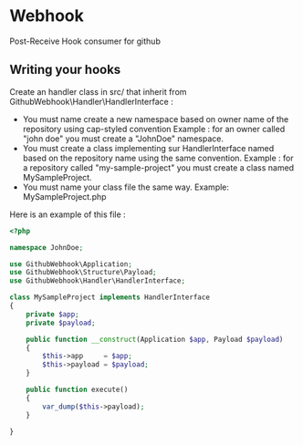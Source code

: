 # Webhook

Post-Receive Hook consumer for github

## Writing your hooks

Create an handler class in src/ that inherit from GithubWebhook\Handler\HandlerInterface :

- You must name create a new namespace based on owner name of the repository using cap-styled convention
  Example : for an owner called "john doe" you must create a "JohnDoe" namespace.
- You must create a class implementing sur HandlerInterface named based on the repository name using the same
  convention.
  Example : for a repository called "my-sample-project" you must create a class named MySampleProject.
- You must name your class file the same way.
  Example: MySampleProject.php

Here is an example of this file :

```php
<?php

namespace JohnDoe;

use GithubWebhook\Application;
use GithubWebhook\Structure\Payload;
use GithubWebhook\Handler\HandlerInterface;

class MySampleProject implements HandlerInterface
{
    private $app;
    private $payload;

    public function __construct(Application $app, Payload $payload)
    {
        $this->app     = $app;
        $this->payload = $payload;
    }

    public function execute()
    {
        var_dump($this->payload);
    }

}

```
